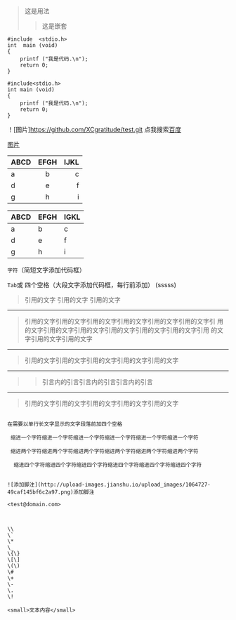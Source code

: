 >这是用法
>>这是嵌套

	#include  <stdio.h>
	int  main (void)
	{
	  	printf ("我是代码.\n");
	    return 0;
	}

```
#include<stdio.h>
int main (void)
{
    printf ("我是代码.\n");
	return 0;
}
```

！[图片]https://github.com/XCgratitude/test.git
点我搜索[百度](https://www.baidu.com)

[图片](https://github.com/XCgratitude/origin/raw/master/11.jpg)




| ABCD | EFGH | IJKL |
| -----|:----:| ----:|
| a    | b    | c    |
| d    | e    |  f   |
| g    | h    |   i  |

ABCD | EFGH | IGKL
-----|------|----
a    | b    | c
d    | e    | f
g    | h    | i



`字符`（简短文字添加代码框）

`Tab`或
    四个空格（大段文字添加代码框，每行前添加）
	(sssss)


> 引用的文字
> 引用的文字
> 引用的文字

---
> 引用的文字引用的文字引用的文字引用的文字引用的文字引用的文字引
用的文字引用的文字引用的文字引用的文字引用的文字引用的文字引用
的文字引用的文字引用的文字

---
> 引用的文字引用的文字引用的文字引用的文字引用的文字

---
 >> 引言内的引言引言内的引言引言内的引言

---
> 引用的文字引用的文字引用的文字引用的文字引用的文字


~~~ 在需要以单行长文字显示的文字两段各加三个 ~~~ 

在需要以单行长文字显示的文字段落前加四个空格

 缩进一个字符缩进一个字符缩进一个字符缩进一个字符缩进一个字符缩进一个字符

 缩进两个字符缩进两个字符缩进两个字符缩进两个字符缩进两个字符缩进两个字符

  缩进四个字符缩进四个字符缩进四个字符缩进四个字符缩进四个字符缩进四个字符


![添加脚注](http://upload-images.jianshu.io/upload_images/1064727-49caf145bf6c2a97.png)添加脚注

<test@domain.com>



\\
\`
\*
\_
\{\}
\[\]
\(\)
\#
\+
\-
\.
\!

<small>文本内容</small>